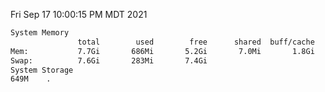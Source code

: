Fri Sep 17 10:00:15 PM MDT 2021
```bash
System Memory
               total        used        free      shared  buff/cache   available
Mem:           7.7Gi       686Mi       5.2Gi       7.0Mi       1.8Gi       6.7Gi
Swap:          7.6Gi       283Mi       7.4Gi
System Storage
649M	.
```
